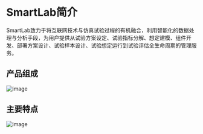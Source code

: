 # SmartLab简介

 SmartLab致力于将互联网技术与仿真试验过程的有机融合，利用智能化的数据处理与分析手段，为用户提供从试验方案设定、试验指标分解、想定建模、组件开发、部署方案设计、试验样本设计、试验想定运行到试验评估全生命周期的管理服务。

## 产品组成
![image](/img/smartlab/framework.png)

## 主要特点
![image](/img/smartlab/features.png)
